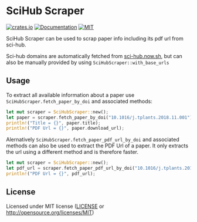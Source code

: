 # SciHub Scraper

[![crates.io](https://img.shields.io/crates/v/scihub-scraper.svg)](https://crates.io/crates/scihub-scraper)
[![Documentation](https://docs.rs/scihub-scraper/badge.svg)](https://docs.rs/scihub-scraper)
[![MIT](https://img.shields.io/crates/l/scihub-scraper.svg)](./LICENSE)

SciHub Scraper can be used to scrap paper info including its pdf url from sci-hub.
 
Sci-hub domains are automatically fetched from [sci-hub.now.sh](https://sci-hub.now.sh/), 
but can also be manually provided by using `SciHubScraper::with_base_urls`

## Usage
To extract all available information about a paper use `SciHubScraper.fetch_paper_by_doi` and associated methods:
```rust
let mut scraper = SciHubScraper::new();
let paper = scraper.fetch_paper_by_doi("10.1016/j.tplants.2018.11.001").await?;
println!("Title = {}", paper.title);
println!("PDF Url = {}", paper.download_url);
```

Alernatively `SciHubScraper.fetch_paper_pdf_url_by_doi` and associated methods can also be used to extract the PDF Url of a paper.
It only extracts the url using a different method and is therefore faster.

```rust
let mut scraper = SciHubScraper::new();
let pdf_url = scraper.fetch_paper_pdf_url_by_doi("10.1016/j.tplants.2018.11.001").await?;
println!("PDF Url = {}", pdf_url);
```

## License
Licensed under MIT license ([LICENSE](./LICENSE) or http://opensource.org/licenses/MIT)
